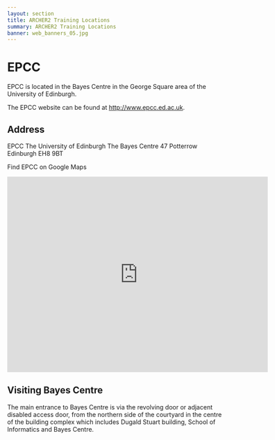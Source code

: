 ```yaml
---
layout: section
title: ARCHER2 Training Locations
summary: ARCHER2 Training Locations
banner: web_banners_05.jpg
---
```


# EPCC

EPCC is located in the Bayes Centre in the George Square area of the University of Edinburgh.

The EPCC website can be found at http://www.epcc.ed.ac.uk.

## Address

EPCC
The University of Edinburgh
The Bayes Centre
47 Potterrow
Edinburgh
EH8 9BT

Find EPCC on Google Maps

<iframe src="https://www.google.com/maps/embed?pb=!1m18!1m12!1m3!1d1878.82231237865!2d-3.190771492392434!3d55.944018484297175!2m3!1f0!2f0!3f0!3m2!1i1024!2i768!4f13.1!3m3!1m2!1s0x4887c7847b99f191%3A0xb8b728c2cccc0d1a!2zNTXCsDU2JzQzLjIiTiAzwrAxMScxMy41Ilc!5e0!3m2!1sen!2suk!4v1582732187943!5m2!1sen!2suk" width="600" height="450" frameborder="0" style="border:0;" allowfullscreen=""></iframe>


## Visiting Bayes Centre

The main entrance to Bayes Centre is via the revolving door or adjacent disabled access door, from the northern side of the courtyard in the centre of the building complex which includes Dugald Stuart building, School of Informatics and Bayes Centre.